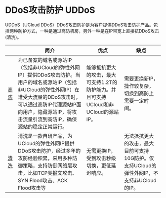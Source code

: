 

# DDoS攻击防护 UDDoS

UDDoS（UCloud DDoS）DDoS攻击防护是为客户提供DDoS攻击防护产品。包括两种防护方式，一种是通过高防机房，另外一种是在IP带宽上直接抗DDoS攻击(清洗)。

|                             | 简介                                                                                                                                       | 优点                                                         | 缺点                                                     |
| --------------------------- | ---------------------------------------------------------------------------------------------------------------------------------------- | ---------------------------------------------------------- | ------------------------------------------------------ |
| [高防](/uantiddos/uads/README)  | 为已备案的域名或源站IP（包括非UCloud的弹性外网IP）提供DDoS攻击防护。当用户的域名或源站IP（包括非UCloud的弹性外网IP）在遭受大流量的DDoS攻击时，可以通过高防IP代理源站IP面向用户，隐藏源站IP，将攻击流量引流到高防IP，确保源站的稳定正常运行。 | 能够抵抗更大的攻击，最大可支持1.2T的防护能力。并且可支持UCloud和非UCloud的源站IP。 | 需要更换新IP，操作较复杂，切换到高防上需要一定时间。                            |
| [清洗](/uantiddos/uclean/README) | 清洗是一款自研产品，为UCloud的弹性外网IP提供DDoS攻击防护，经过多年的攻防经验积累，采用多种防御策略，支持防御网络层攻击，比如TCP类报文攻击、SYN Flood攻击、ACK Flood攻击等                                    | 无需更换IP，受到攻击秒级切换，更低延迟响应。                                    | 无法抵抗更大的攻击，最大目前可支持10G防护。仅支持UCloud的弹性外网IP，不支持非UCloud的IP。 |



